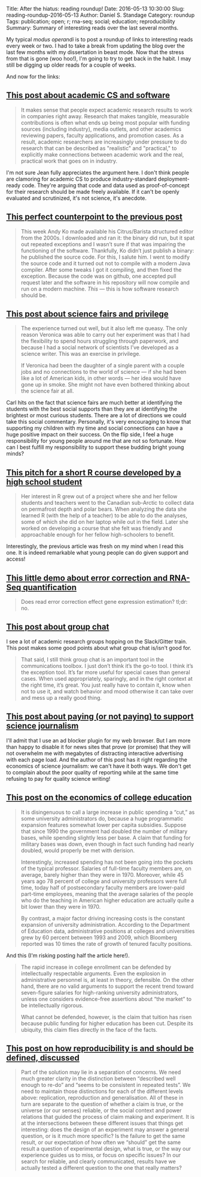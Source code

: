 Title: After the hiatus: reading roundup!
Date: 2016-05-13 10:30:00
Slug: reading-roundup-2016-05-13
Author: Daniel S. Standage
Category: roundup
Tags: publication; open; r; rna-seq; social; education; reproducibility
Summary: Summary of interesting reads over the last several months.

My typical *modus operandi* is to post a roundup of links to interesting reads every week or two.
I had to take a break from updating the blog over the last few months with my dissertation in beast mode.
Now that the stress from that is gone (woo hoo!), I'm going to try to get back in the habit.
I may still be digging up older reads for a couple of weeks.

And now for the links:

## [This post about academic CS and software](http://jxyzabc.blogspot.com/2016/05/why-its-not-academias-job-to-produce.html)

> It makes sense that people expect academic research results to work in companies right away.
> Research that makes tangible, measurable contributions is often what ends up being most popular with funding sources (including industry), media outlets, and other academics reviewing papers, faculty applications, and promotion cases.
> As a result, academic researchers are increasingly under pressure to do research that can be described as "realistic" and "practical," to explicitly make connections between academic work and the real, practical work that goes on in industry.

I'm not sure Jean fully appreciates the argument here.
I don't think people are clamoring for academic CS to produce industry-standard deployment-ready code.
They're arguing that code and data used as proof-of-concept for their research should be made freely available.
If it can't be openly evaluated and scrutinized, it's not science, it's anecdote.

## [This perfect counterpoint to the previous post](https://academiccomputing.wordpress.com/2016/05/06/a-case-for-publishing-research-software/)

> This week Andy Ko made available his Citrus/Barista structured editor from the 2000s.
> I downloaded and ran it: the binary did run, but it spat out repeated exceptions and I wasn’t sure if that was impairing the functioning of the software.
> Thankfully, Ko didn’t just publish a binary: he published the source code.
> For this, I salute him.
> I went to modify the source code and it turned out not to compile with a modern Java compiler.
> After some tweaks I got it compiling, and then fixed the exception.
> Because the code was on github, one accepted pull request later and the software in his repository will now compile and run on a modern machine.
> *This* — this is how software research should be.

## [This post about science fairs and privilege](https://www.statnews.com/2016/04/13/science-fairs-white-house/)

> The experience turned out well, but it also left me queasy.
> The only reason Veronica was able to carry out her experiment was that I had the flexibility to spend hours struggling through paperwork, and because I had a social network of scientists I’ve developed as a science writer.
> This was an exercise in privilege.
>
> If Veronica had been the daughter of a single parent with a couple jobs and no connections to the world of science — if she had been like a lot of American kids, in other words — her idea would have gone up in smoke.
> She might not have even bothered thinking about the science fair at all.

Carl hits on the fact that science fairs are much better at identifying the students with the best social supports than they are at identifying the brightest or most curious students.
There are a lot of directions we could take this social commentary.
Personally, it's very encouraging to know that supporting my children with my time and social connections can have a huge positive impact on their success.
On the flip side, I feel a huge responsibility for young people around me that are not so fortunate.
How can I best fulfill my responsibility to support these budding bright young minds?

## [This pitch for a short R course developed by a high school student](http://simplystatistics.org/2016/04/27/r-intimidated/)

> Her interest in R grew out of a project where she and her fellow students and teachers went to the Canadian sub-Arctic to collect data on permafrost depth and polar bears.
> When analyzing the data she learned R (with the help of a teacher) to be able to do the analyses, some of which she did on her laptop while out in the field.
> Later she worked on developing a course that she felt was friendly and approachable enough for her fellow high-schoolers to benefit.

Interestingly, the previous article was fresh on my mind when I read this one.
It is indeed remarkable what young people can do given support and access!

## [This little demo about error correction and RNA-Seq quantification](http://genomebio.org/correction-expression/)

> Does read error correction effect gene expression estimation?
> tl;dr: no.

## [This post about group chat](https://m.signalvnoise.com/is-group-chat-making-you-sweat-744659addf7d#.bib9kcksq)

I see a lot of academic research groups hopping on the Slack/Gitter train.
This post makes some good points about what group chat is/isn't good for.

> That said, I still think group chat is an important tool in the communications toolbox.
> I just don’t think it’s the go-to tool.
> I think it’s the exception tool.
> It’s far more useful for special cases than general cases.
> When used appropriately, sparingly, and in the right context at the right time, it’s great.
> You just really have to contain it, know when not to use it, and watch behavior and mood otherwise it can take over and mess up a really good thing.

## [This post about paying (or not paying) to support science journalism](http://www.scicurious.org/why-wont-you-pay-to-read/)

I'll admit that I use an ad blocker plugin for my web browser.
But I am more than happy to disable it for news sites that prove (or promise) that they will not overwhelm me with megabytes of distracting interactive advertising with each page load.
And the author of this post has it right regarding the economics of science journalism: we can't have it both ways.
We don't get to complain about the poor quality of reporting while at the same time refusing to pay for quality science writing!

## [This post on the economics of college education](http://www.nytimes.com/2015/04/05/opinion/sunday/the-real-reason-college-tuition-costs-so-much.html)

> It is disingenuous to call a large increase in public spending a “cut,” as some university administrators do, because a huge programmatic expansion features somewhat lower per capita subsidies.
> Suppose that since 1990 the government had doubled the number of military bases, while spending slightly less per base.
> A claim that funding for military bases was down, even though in fact such funding had nearly doubled, would properly be met with derision.
>
> Interestingly, increased spending has not been going into the pockets of the typical professor.
> Salaries of full-time faculty members are, on average, barely higher than they were in 1970.
> Moreover, while 45 years ago 78 percent of college and university professors were full time, today half of postsecondary faculty members are lower-paid part-time employees, meaning that the average salaries of the people who do the teaching in American higher education are actually quite a bit lower than they were in 1970.
>
> By contrast, a major factor driving increasing costs is the constant expansion of university administration.
> According to the Department of Education data, administrative positions at colleges and universities grew by 60 percent between 1993 and 2009, which Bloomberg reported was 10 times the rate of growth of tenured faculty positions.

And this (I'm risking posting half the article here!).

> The rapid increase in college enrollment can be defended by intellectually respectable arguments.
> Even the explosion in administrative personnel is, at least in theory, defensible.
> On the other hand, there are no valid arguments to support the recent trend toward seven-figure salaries for high-ranking university administrators, unless one considers evidence-free assertions about “the market” to be intellectually rigorous.
>
> What cannot be defended, however, is the claim that tuition has risen because public funding for higher education has been cut.
> Despite its ubiquity, this claim flies directly in the face of the facts.

## [This post on how reproducibility is and should be defined, discussed](http://cameronneylon.net/blog/the-signal-and-the-noise-the-problem-of-reproducibility/)

> Part of the solution may lie in a separation of concerns.
> We need much greater clarity in the distinction between “described well enough to re-do” and “seems to be consistent in repeated tests”.
> We need to maintain those distinctions for each of the different levels above: replication, reproduction and generalisation.
> All of these in turn are separate to the question of whether a claim is true, or the universe (or our senses) reliable, or the social context and power relations that guided the process of claim making and experiment.
> It is at the intersections between these different issues that things get interesting: does the design of an experiment may answer a general question, or is it much more specific?
> Is the failure to get the same result, or our expectation of how often we “should” get the same result a question of experimental design, what is true, or the way our experience guides us to miss, or focus on specific issues?
> In our search for reliable, and clearly communicated, results have we actually tested a different question to the one that really matters?
